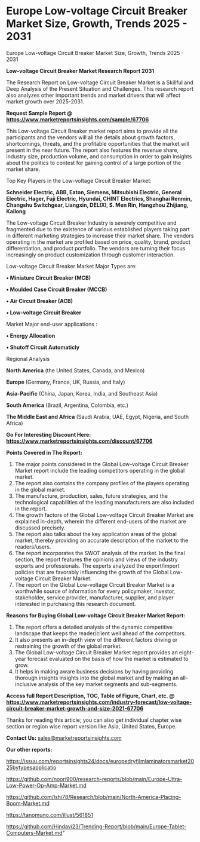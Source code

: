 # Europe Low-voltage Circuit Breaker Market Size, Growth, Trends 2025 - 2031
Europe Low-voltage Circuit Breaker Market Size, Growth, Trends 2025 - 2031

<strong>Low-voltage Circuit Breaker Market Research Report 2031</strong>

The Research Report on Low-voltage Circuit Breaker Market is a Skillful and Deep Analysis of the Present Situation and Challenges. This research report also analyzes other important trends and market drivers that will affect market growth over 2025-2031.

<strong>Request Sample Report @ <a href=https://www.marketreportsinsights.com/sample/67706>https://www.marketreportsinsights.com/sample/67706</a></strong>

This Low-voltage Circuit Breaker market report aims to provide all the participants and the vendors will all the details about growth factors, shortcomings, threats, and the profitable opportunities that the market will present in the near future. The report also features the revenue share, industry size, production volume, and consumption in order to gain insights about the politics to contest for gaining control of a large portion of the market share.

Top Key Players in the Low-voltage Circuit Breaker Market:

<strong>Schneider Electric, ABB, Eaton, Siemens, Mitsubishi Electric, General Electric, Hager, Fuji Electric, Hyundai, CHINT Electrics, Shanghai Renmin, Changshu Switchgear, Liangxin, DELIXI, S. Men Rin, Hangzhou Zhijiang, Kailong</strong>

The Low-voltage Circuit Breaker Industry is severely competitive and fragmented due to the existence of various established players taking part in different marketing strategies to increase their market share. The vendors operating in the market are profiled based on price, quality, brand, product differentiation, and product portfolio. The vendors are turning their focus increasingly on product customization through customer interaction.

Low-voltage Circuit Breaker Market Major Types are:

<strong>• Miniature Circuit Breaker (MCB)

• Moulded Case Circuit Breaker (MCCB)

• Air Circuit Breaker (ACB)

• Low-voltage Circuit Breaker</strong>

Market Major end-user applications :

<strong>• Energy Allocation

• Shutoff Circuit Automaticly</strong>

Regional Analysis

</u><strong><b>North America</b></strong> (the United States, Canada, and Mexico)

<strong><b>Europe </b></strong>(Germany, France, UK, Russia, and Italy)

<strong><b>Asia-Pacific</b></strong> (China, Japan, Korea, India, and Southeast Asia)

<strong><b>South America</b></strong> (Brazil, Argentina, Colombia, etc.)

<strong><b>The Middle East and Africa</b></strong> (Saudi Arabia, UAE, Egypt, Nigeria, and South Africa)

<strong>Go For Interesting Discount Here: <a href=https://www.marketreportsinsights.com/discount/67706>https://www.marketreportsinsights.com/discount/67706</a></strong>

<strong>Points Covered in The Report:</strong>
<ol>
  <li>The major points considered in the Global Low-voltage Circuit Breaker Market report include the leading competitors operating in the global market.</li>
  <li>The report also contains the company profiles of the players operating in the global market.</li>
  <li>The manufacture, production, sales, future strategies, and the technological capabilities of the leading manufacturers are also included in the report.</li>
  <li>The growth factors of the Global Low-voltage Circuit Breaker Market are explained in-depth, wherein the different end-users of the market are discussed precisely.</li>
  <li>The report also talks about the key application areas of the global market, thereby providing an accurate description of the market to the readers/users.</li>
  <li>The report incorporates the SWOT analysis of the market. In the final section, the report features the opinions and views of the industry experts and professionals. The experts analyzed the export/import policies that are favorably influencing the growth of the Global Low-voltage Circuit Breaker Market.</li>
  <li>The report on the Global Low-voltage Circuit Breaker Market is a worthwhile source of information for every policymaker, investor, stakeholder, service provider, manufacturer, supplier, and player interested in purchasing this research document.</li>
</ol>
<strong>Reasons for Buying Global Low-voltage Circuit Breaker Market Report:</strong>

<ol>
  <li>The report offers a detailed analysis of the dynamic competitive landscape that keeps the reader/client well ahead of the competitors.</li>
  <li>It also presents an in-depth view of the different factors driving or restraining the growth of the global market.</li>
  <li>The Global Low-voltage Circuit Breaker Market report provides an eight-year forecast evaluated on the basis of how the market is estimated to grow.</li>
  <li>It helps in making aware business decisions by having providing thorough insights insights into the global market and by making an all-inclusive analysis of the key market segments and sub-segments.</li>
</ol>
<strong>Access full Report Description, TOC, Table of Figure, Chart, etc. @ <a href=https://www.marketreportsinsights.com/industry-forecast/low-voltage-circuit-breaker-market-growth-and-size-2021-67706>https://www.marketreportsinsights.com/industry-forecast/low-voltage-circuit-breaker-market-growth-and-size-2021-67706</a></strong>


Thanks for reading this article; you can also get individual chapter wise section or region wise report version like Asia, United States, Europe.

<strong>Contact Us:</strong>
sales@marketreportsinsights.com

<strong>Our other reports:</strong>

<a href=https://issuu.com/reportsinsights24/docs/europedryfilmlaminatorsmarket2025bytypesapplicatio>https://issuu.com/reportsinsights24/docs/europedryfilmlaminatorsmarket2025bytypesapplicatio</a>

<a href=https://github.com/noori900/research-reports/blob/main/Europe-Ultra-Low-Power-Op-Amp-Market.md>https://github.com/noori900/research-reports/blob/main/Europe-Ultra-Low-Power-Op-Amp-Market.md</a>

<a href=https://github.com/Ishi78/Research/blob/main/North-America-Placing-Boom-Market.md>https://github.com/Ishi78/Research/blob/main/North-America-Placing-Boom-Market.md</a>

<a href=https://tanomuno.com/illust/561851>https://tanomuno.com/illust/561851</a>

<a href=https://github.com/Hindavi23/Trending-Report/blob/main/Europe-Tablet-Computers-Market.md>https://github.com/Hindavi23/Trending-Report/blob/main/Europe-Tablet-Computers-Market.md</a>"
